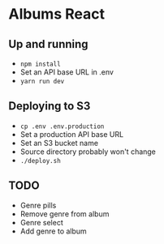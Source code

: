 Albums React
============

## Up and running

- `npm install`
- Set an API base URL in .env
- `yarn run dev`

## Deploying to S3

- `cp .env .env.production`
- Set a production API base URL
- Set an S3 bucket name
- Source directory probably won't change
- `./deploy.sh`


## TODO

- Genre pills
- Remove genre from album
- Genre select
- Add genre to album
